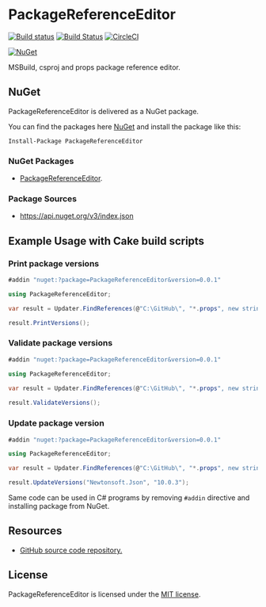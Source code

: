 # PackageReferenceEditor

[![Build status](https://ci.appveyor.com/api/projects/status/42j9f6aylrv36ufs/branch/master?svg=true)](https://ci.appveyor.com/project/wieslawsoltes/packagereferenceeditor/branch/master)
[![Build Status](https://travis-ci.org/wieslawsoltes/PackageReferenceEditor.svg?branch=0.0.1)](https://travis-ci.org/wieslawsoltes/PackageReferenceEditor)
[![CircleCI](https://circleci.com/gh/wieslawsoltes/PackageReferenceEditor/tree/master.svg?style=svg)](https://circleci.com/gh/wieslawsoltes/PackageReferenceEditor/tree/master)

[![NuGet](https://img.shields.io/nuget/v/PackageReferenceEditor.svg)](https://www.nuget.org/packages/PackageReferenceEditor)

MSBuild, csproj and props package reference editor.

## NuGet

PackageReferenceEditor is delivered as a NuGet package.

You can find the packages here [NuGet](https://www.nuget.org/packages/PackageReferenceEditor/) and install the package like this:

`Install-Package PackageReferenceEditor`

### NuGet Packages

* [PackageReferenceEditor](https://www.nuget.org/packages/PackageReferenceEditor/).

### Package Sources

* https://api.nuget.org/v3/index.json

## Example Usage with Cake build scripts

### Print package versions
```C#
#addin "nuget:?package=PackageReferenceEditor&version=0.0.1"

using PackageReferenceEditor;

var result = Updater.FindReferences(@"C:\GitHub\", "*.props", new string[] { });

result.PrintVersions();		
```

### Validate package versions

```C#
#addin "nuget:?package=PackageReferenceEditor&version=0.0.1"

using PackageReferenceEditor;

var result = Updater.FindReferences(@"C:\GitHub\", "*.props", new string[] { });
	
result.ValidateVersions();
```

### Update package version

```C#
#addin "nuget:?package=PackageReferenceEditor&version=0.0.1"

using PackageReferenceEditor;

var result = Updater.FindReferences(@"C:\GitHub\", "*.props", new string[] { });

result.UpdateVersions("Newtonsoft.Json", "10.0.3");
```

Same code can be used in C# programs by removing `#addin` directive and installing package from NuGet.

## Resources

* [GitHub source code repository.](https://github.com/wieslawsoltes/PackageReferenceEditor)

## License

PackageReferenceEditor is licensed under the [MIT license](LICENSE.TXT).
